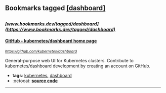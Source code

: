 ## Bookmarks tagged [[dashboard]](https://www.bookmarks.dev?q=[dashboard])

_<sup><sup>[www.bookmarks.dev/tagged/dashboard](https://www.bookmarks.dev/tagged/dashboard)</sup></sup>_
---
#### [GitHub - kubernetes/dashboard home page](https://github.com/kubernetes/dashboard)
_<sup>https://github.com/kubernetes/dashboard</sup>_

General-purpose web UI for Kubernetes clusters. Contribute to kubernetes/dashboard development by creating an account on GitHub.
* **tags**: [kubernetes](../tagged/kubernetes.md), [dashboard](../tagged/dashboard.md)
* :octocat: **[source code](https://github.com/kubernetes/dashboard)**
---
